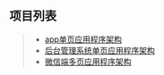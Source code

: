 ##  项目列表
> * [app单页应用程序架构](https://github.com/xiaoqi1102/My-Framework-document/blob/master/doc/app.md)
> * [后台管理系统单页应用程序架构](https://github.com/xiaoqi1102/My-Framework-document/blob/master/doc/Background-Management-System.md) 
> * [微信端多页应用程序架构](https://github.com/xiaoqi1102/My-Framework-document/blob/master/doc/Multiple-Pages.md)








 

 
